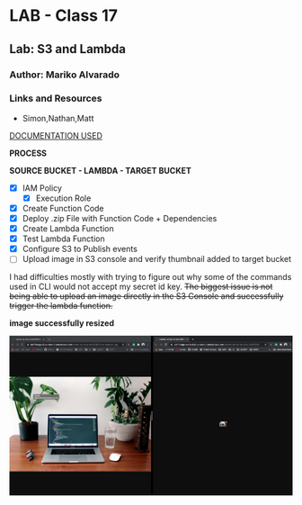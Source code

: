 # LAB - Class 17

## Lab: S3 and Lambda

### Author: Mariko Alvarado

### Links and Resources

 - Simon,Nathan,Matt 

[DOCUMENTATION USED](https://docs.aws.amazon.com/lambda/latest/dg/with-s3-example.html)

**PROCESS**

 **SOURCE BUCKET - LAMBDA - TARGET BUCKET**

 - [x] IAM Policy
    - [x] Execution Role
 - [x] Create Function Code
 - [x] Deploy .zip File with Function Code + Dependencies
 - [x] Create Lambda Function
 - [x] Test Lambda Function
 - [x] Configure S3 to Publish events
 - [ ] Upload image in S3 console and verify thumbnail added to target bucket

I had difficulties mostly with trying to figure out why some of the commands used in CLI would not accept my secret id key. ~~The biggest issue is not being able to upload an image directly in the S3 Console and successfully trigger the lambda function.~~

**image successfully resized**

![image](original-resize.png)

